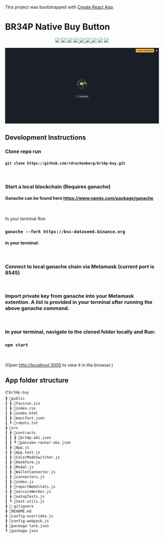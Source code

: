 This project was bootstrapped with [Create React App](https://github.com/facebook/create-react-app).

# BR34P Native Buy Button

<p align='center'>
    <img src='https://img.shields.io/badge/JavaScript-92%25-yellow?style=plastic&logo=javascript'>
    <img src='https://img.shields.io/badge/CSS-0.4%25-purple?style=plascit&logo=CSS3&logoColor=white'>
    <img src='https://img.shields.io/badge/HTML-7.6%25-red?style=plastic&logo=HTML5&logoColor=red'>
    <a href='https://github.com/rdrachenberg'>
        <img src='https://img.shields.io/badge/Node%20-.js-success?style=plastic&logo=Node.js&logoColor=success'>
        <img src='https://img.shields.io/badge/React%20-18.2.0-informational?style=plastic&logo=React&logoColor=#61DAFB'>
    </a>
    <a href='https://github.com/rdrachenberg'>
        <img src='https://img.shields.io/badge/Made%20by-rDrachenberg-blue?style=plastic&logo=visual-studio-code&logoColor=blue'>
    </a> 
    <img src= 'https://img.shields.io/github/issues/rdrachenberg/ryan-react-app?style=plastic' />
    <img src= 'https://img.shields.io/github/license/rdrachenberg/ryan-react-app?style=plastic' />
    <a href='mailto:RyanDrachenberg@gmail.com'>
        <img src='https://img.shields.io/badge/Ask%20me-anything-1abc9c.svg?logo=minutemailer&logoColor=#29B99B'>
    </a>
</p>

![alt "br34p buy button"](https://github.com/rdrachenberg/Bootstrap-Portfolio/blob/master/public/assets/images/BR34P%20Buy.png?raw=true "buy br34p")

## Development Instructions

### Clone repo run
#### `git clone https://github.com/rdrachenberg/br34p-buy.git`
<br/>

### Start a local blockchain (Requires ganache)

#### Ganache can be found here https://www.npmjs.com/package/ganache
<br/>

In your terminal Run
### `ganache --fork https://bsc-dataseed.binance.org` 
#### in your terminal. 
<br/>

### Connect to local ganache chain via Metamask (current port is 8545)
<br/>

### Import private key from ganache into your Metamask extention. A list is provided in your terminal after running the above ganache command. 
<br/>

### In your terminal, navigate to the cloned folder locally and Run:

### `npm start`

<br/> 

(Open [http://localhost:3000](http://localhost:3000) to view it in the browser.)


## App folder structure
    📦br34p-buy
    ┣ 📂public
    ┃ ┣ 📜favicon.ico
    ┃ ┣ 📜index.css
    ┃ ┣ 📜index.html
    ┃ ┣ 📜manifest.json
    ┃ ┗ 📜robots.txt
    ┣ 📂src
    ┃ ┣ 📂contracts
    ┃ ┃ ┣ 📜br34p-abi.json
    ┃ ┃ ┗ 📜pancake-router-abi.json
    ┃ ┣ 📜App.js
    ┃ ┣ 📜App.test.js
    ┃ ┣ 📜ColorModeSwitcher.js
    ┃ ┣ 📜HookForm.js
    ┃ ┣ 📜Modal.js
    ┃ ┣ 📜WalletConnector.js
    ┃ ┣ 📜connectors.js
    ┃ ┣ 📜index.js
    ┃ ┣ 📜reportWebVitals.js
    ┃ ┣ 📜serviceWorker.js
    ┃ ┣ 📜setupTests.js
    ┃ ┗ 📜test-utils.js
    ┣ 📜.gitignore
    ┣ 📜README.md
    ┣ 📜config-overrides.js
    ┣ 📜config.webpack.js
    ┣ 📜package-lock.json
    ┗ 📜package.json
